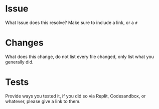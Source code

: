 # Issue

What Issue does this resolve? Make sure to include a link, or a `#`

# Changes

What does this change, do not list every file changed, only list what you generally did.

# Tests

Provide ways you tested it, if you did so via Replit, Codesandbox, or whatever, please give a link to them.
